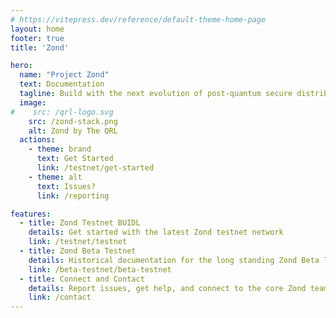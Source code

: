 ```yaml
---
# https://vitepress.dev/reference/default-theme-home-page
layout: home
footer: true
title: 'Zond'

hero:
  name: "Project Zond"
  text: Documentation
  tagline: Build with the next evolution of post-quantum secure distributed ledger technology
  image:
#    src: /qrl-logo.svg
    src: /zond-stack.png
    alt: Zond by The QRL
  actions:
    - theme: brand
      text: Get Started
      link: /testnet/get-started
    - theme: alt
      text: Issues?
      link: /reporting

features:
  - title: Zond Testnet BUIDL
    details: Get started with the latest Zond testnet network
    link: /testnet/testnet
  - title: Zond Beta Testnet
    details: Historical documentation for the long standing Zond Beta Testnet 
    link: /beta-testnet/beta-testnet
  - title: Connect and Contact
    details: Report issues, get help, and connect to the core Zond team
    link: /contact
---
```

